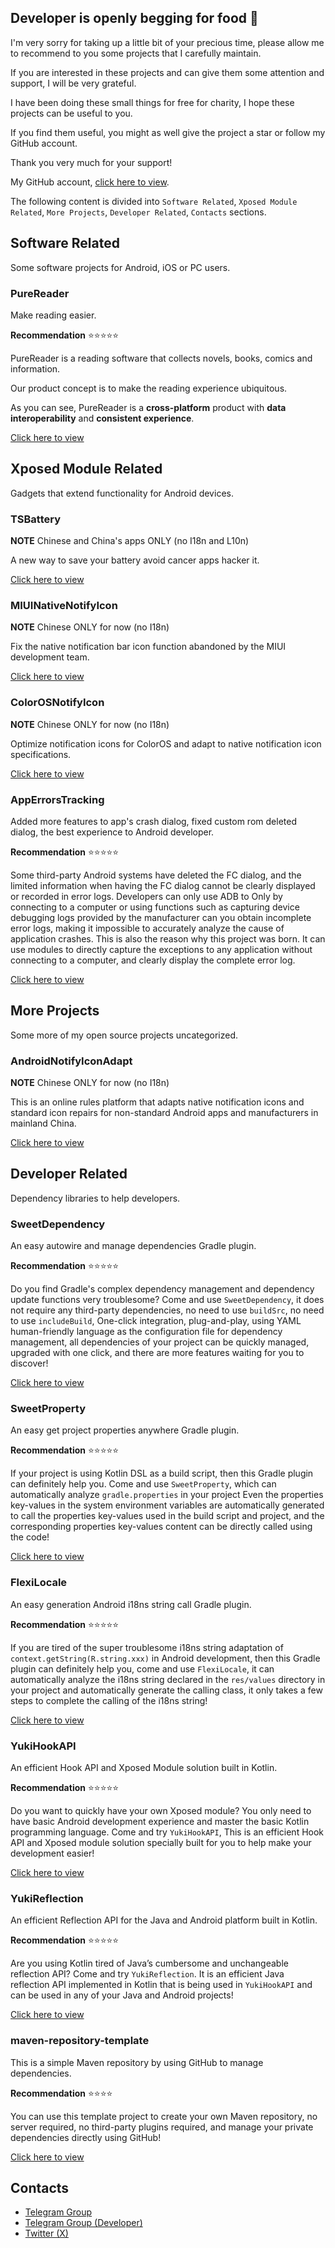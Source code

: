 ## Developer is openly begging for food 👋

I'm very sorry for taking up a little bit of your precious time,
please allow me to recommend to you some projects that I carefully maintain.

If you are interested in these projects and can give them some attention and support, I will be very grateful.

I have been doing these small things for free for charity, I hope these projects can be useful to you.

If you find them useful, you might as well give the project a star or follow my GitHub account.

Thank you very much for your support!

My GitHub account, [click here to view](https://github.com/fankes).

The following content is divided into `Software Related`, `Xposed Module Related`, `More Projects`, `Developer Related`, `Contacts` sections.

## Software Related

Some software projects for Android, iOS or PC users.

### PureReader

Make reading easier.

**Recommendation** ⭐⭐⭐⭐⭐

PureReader is a reading software that collects novels, books, comics and information.

Our product concept is to make the reading experience ubiquitous.

As you can see, PureReader is a **cross-platform** product with **data interoperability** and **consistent experience**.

[Click here to view](https://github.com/PureReader)

## Xposed Module Related

Gadgets that extend functionality for Android devices.

### TSBattery

**NOTE** Chinese and China's apps ONLY (no I18n and L10n)

A new way to save your battery avoid cancer apps hacker it.

[Click here to view](https://github.com/fankes/TSBattery)

### MIUINativeNotifyIcon

**NOTE** Chinese ONLY for now (no I18n)

Fix the native notification bar icon function abandoned by the MIUI development team.

[Click here to view](https://github.com/fankes/MIUINativeNotifyIcon)

### ColorOSNotifyIcon

**NOTE** Chinese ONLY for now (no I18n)

Optimize notification icons for ColorOS and adapt to native notification icon specifications.

[Click here to view](https://github.com/fankes/ColorOSNotifyIcon)

### AppErrorsTracking

Added more features to app's crash dialog, fixed custom rom deleted dialog, the best experience to Android developer.

**Recommendation** ⭐⭐⭐⭐⭐

Some third-party Android systems have deleted the FC dialog, and the limited information when having the FC dialog cannot be clearly displayed or
recorded in error logs. Developers can only use ADB to
Only by connecting to a computer or using functions such as capturing device debugging logs provided by the manufacturer can you obtain incomplete
error logs, making it impossible to accurately analyze the cause of application crashes.
This is also the reason why this project was born. It can use modules to directly capture the exceptions to any application without connecting to a
computer, and clearly display the complete error log.

[Click here to view](https://github.com/KitsunePie/AppErrorsTracking)

## More Projects

Some more of my open source projects uncategorized.

### AndroidNotifyIconAdapt

**NOTE** Chinese ONLY for now (no I18n)

This is an online rules platform that adapts native notification icons and standard icon
repairs for non-standard Android apps and manufacturers in mainland China.

[Click here to view](https://github.com/fankes/AndroidNotifyIconAdapt)

## Developer Related

Dependency libraries to help developers.

### SweetDependency

An easy autowire and manage dependencies Gradle plugin.

**Recommendation** ⭐⭐⭐⭐⭐

Do you find Gradle's complex dependency management and dependency update functions very troublesome? Come and use `SweetDependency`, it does not
require any third-party dependencies, no need to use `buildSrc`, no need to use `includeBuild`,
One-click integration, plug-and-play, using YAML human-friendly language as the configuration file for dependency management, all dependencies of your
project can be quickly managed, upgraded with one click, and there are more features waiting for you to discover!

[Click here to view](https://github.com/HighCapable/SweetDependency)

### SweetProperty

An easy get project properties anywhere Gradle plugin.

**Recommendation** ⭐⭐⭐⭐⭐

If your project is using Kotlin DSL as a build script, then this Gradle plugin can definitely help you. Come and use `SweetProperty`, which can
automatically analyze `gradle.properties` in your project
Even the properties key-values in the system environment variables are automatically generated to call the properties key-values used in the build
script and project, and the corresponding properties key-values content can be directly called using the code!

[Click here to view](https://github.com/HighCapable/SweetProperty)

### FlexiLocale

An easy generation Android i18ns string call Gradle plugin.

**Recommendation** ⭐⭐⭐⭐⭐

If you are tired of the super troublesome i18ns string adaptation of `context.getString(R.string.xxx)` in Android development, then this Gradle plugin
can definitely help you, come and use `FlexiLocale`,
it can automatically analyze the i18ns string declared in the `res/values` directory in your project and automatically generate the
calling class, it only takes a few steps to complete the calling of the i18ns string!

[Click here to view](https://github.com/BetterAndroid/FlexiLocale)

### YukiHookAPI

An efficient Hook API and Xposed Module solution built in Kotlin.

**Recommendation** ⭐⭐⭐⭐⭐

Do you want to quickly have your own Xposed module? You only need to have basic Android development experience and master the basic Kotlin programming
language. Come and try `YukiHookAPI`,
This is an efficient Hook API and Xposed module solution specially built for you to help make your development easier!

[Click here to view](https://github.com/fankes/YukiHookAPI)

### YukiReflection

An efficient Reflection API for the Java and Android platform built in Kotlin.

**Recommendation** ⭐⭐⭐⭐⭐

Are you using Kotlin tired of Java’s cumbersome and unchangeable reflection API? Come and try `YukiReflection`.
It is an efficient Java reflection API implemented in Kotlin that is being used in `YukiHookAPI` and can be used in any of your Java and Android
projects!

[Click here to view](https://github.com/fankes/YukiReflection)

### maven-repository-template

This is a simple Maven repository by using GitHub to manage dependencies.

**Recommendation** ⭐⭐⭐⭐

You can use this template project to create your own Maven repository, no server required, no third-party plugins required, and manage your private
dependencies directly using GitHub!

[Click here to view](https://github.com/HighCapable/maven-repository-template)

## Contacts

- [Telegram Group](https://t.me/XiaofangInternet)
- [Telegram Group (Developer)](https://t.me/HighCapable_Dev)
- [Twitter (X)](https://twitter.com/fankesyooni)